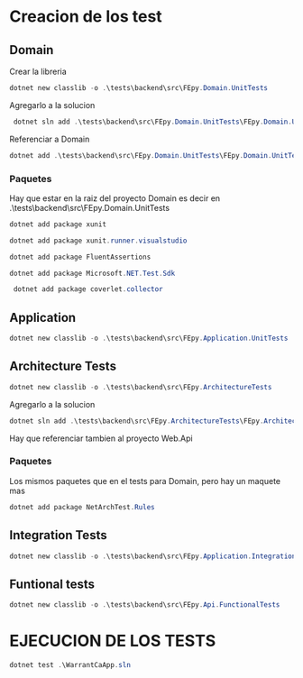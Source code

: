# Creacion de los test

## Domain

Crear la libreria

``` powershell
dotnet new classlib -o .\tests\backend\src\FEpy.Domain.UnitTests
```

Agregarlo a la solucion

``` powershell
 dotnet sln add .\tests\backend\src\FEpy.Domain.UnitTests\FEpy.Domain.UnitTests.csproj
```

Referenciar a Domain

``` powershell
dotnet add .\tests\backend\src\FEpy.Domain.UnitTests\FEpy.Domain.UnitTests.csproj reference .\backend\src\FEpy.Domain\FEpy.Domain.csproj
```

### Paquetes

Hay que estar en la raiz del proyecto Domain es decir en 
.\tests\backend\src\FEpy.Domain.UnitTests

``` powershell
dotnet add package xunit
```

``` powershell
dotnet add package xunit.runner.visualstudio
```

``` powershell
dotnet add package FluentAssertions
```

``` powershell
dotnet add package Microsoft.NET.Test.Sdk
```

```powershell
 dotnet add package coverlet.collector
 ```

## Application

``` powershell
dotnet new classlib -o .\tests\backend\src\FEpy.Application.UnitTests
```

## Architecture Tests

``` powershell
dotnet new classlib -o .\tests\backend\src\FEpy.ArchitectureTests
```

Agregarlo a la solucion

``` powershell
dotnet sln add .\tests\backend\src\FEpy.ArchitectureTests\FEpy.ArchitectureTests.csproj
```

Hay que referenciar tambien al proyecto Web.Api


### Paquetes

Los mismos paquetes que en el tests para Domain, pero 
hay un maquete mas

``` powershell
dotnet add package NetArchTest.Rules
```


## Integration Tests

``` powershell
dotnet new classlib -o .\tests\backend\src\FEpy.Application.IntegrationTests
```

## Funtional tests

``` powershell
dotnet new classlib -o .\tests\backend\src\FEpy.Api.FunctionalTests
```

# EJECUCION DE LOS TESTS

``` powershell
dotnet test .\WarrantCaApp.sln
```
